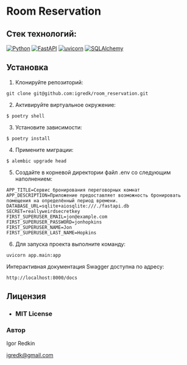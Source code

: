 # Room Reservation

## Cтек технологий:
[![Python](https://img.shields.io/badge/-Python-464646?style=flat&logo=Python&logoColor=56C0C0&color=008080)](https://www.python.org/)
[![FastAPI](https://img.shields.io/badge/-FastAPI-464646?style=flat&logo=fastapi&logoColor=56C0C0&color=008080)](https://fastapi.tiangolo.com/)
[![uvicorn](https://img.shields.io/badge/-Uvicorn-464646?style=flat&logo=uvicorn&logoColor=56C0C0&color=008080)](https://www.uvicorn.org/)
[![SQLAlchemy](https://img.shields.io/badge/-SQLAlchemy-464646?style=flat&logo=sqlalchemy&logoColor=56C0C0&color=008080)](https://www.sqlalchemy.org/)

## Установка
1. Клонируйте репозиторий:
```
git clone git@github.com:igredk/room_reservation.git
```
2. Активируйте виртуальное окружение:
```
$ poetry shell
```
3. Установите зависимости:
```
$ poetry install
```
4. Примените миграции:
```
$ alembic upgrade head
```
5. Создайте в корневой директории файл .env со следующим наполнением:
```
APP_TITLE=Сервис бронирования переговорных комнат
APP_DESCRIPTION=Приложение предоставляет возможность бронировать помещения на определённый период времени.
DATABASE_URL=sqlite+aiosqlite:///./fastapi.db
SECRET=reallyweirdsecretkey
FIRST_SUPERUSER_EMAIL=jon@example.com
FIRST_SUPERUSER_PASSWORD=jonhopkins
FIRST_SUPERUSER_NAME=Jon
FIRST_SUPERUSER_LAST_NAME=Hopkins
```
6. Для запуска проекта выполните команду:
```
uvicorn app.main:app
```
Интерактивная документация Swagger доступна по адресу:
```
http://localhost:8000/docs
```

## Лицензия
- ### **MIT License**

### Автор
Igor Redkin

igredk@gmail.com